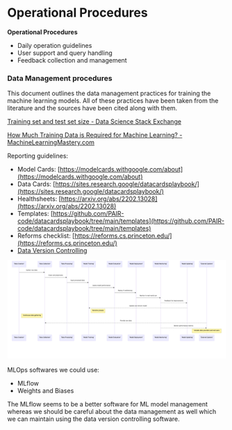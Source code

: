 # Operational Procedures

**Operational Procedures**

- Daily operation guidelines
- User support and query handling
- Feedback collection and management

### Data Management procedures

This document outlines the data management practices for training the machine learning models. All of these practices have been taken from the literature and the sources have been cited along with them.

[Training set and test set size - Data Science Stack Exchange](https://datascience.stackexchange.com/questions/97613/training-set-and-test-set-size)

[How Much Training Data is Required for Machine Learning? - MachineLearningMastery.com](https://machinelearningmastery.com/much-training-data-required-machine-learning/)

Reporting guidelines:

- Model Cards: [https://modelcards.withgoogle.com/about](https://modelcards.withgoogle.com/about)
- Data Cards: [https://sites.research.google/datacardsplaybook/](https://sites.research.google/datacardsplaybook/)
- Healthsheets: [https://arxiv.org/abs/2202.13028](https://arxiv.org/abs/2202.13028)
- Templates: [https://github.com/PAIR-code/datacardsplaybook/tree/main/templates](https://github.com/PAIR-code/datacardsplaybook/tree/main/templates)
- Reforms checklist: [https://reforms.cs.princeton.edu/](https://reforms.cs.princeton.edu/)
- [Data Version Controlling](https://mlops-guide.github.io/MLOps/Data/)

<!-- ![Operational%20Procedures%20c712dcf4719b468a825938a54d1284c8/image1.png](Operational%20Procedures%20c712dcf4719b468a825938a54d1284c8/image1.png) -->

![Data version controlling](img/image1.png)


MLOps softwares we could use:

- MLflow
- Weights and Biases

The MLflow seems to be a better software for ML model management whereas we should be careful about the data management as well which we can maintain using the data version controlling software.
